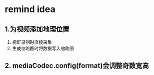 # remind idea

## 1.为视频添加地理位置

1. 视屏录制时直接采集
2. 生成缩略图时将数据写入缩略图



## 2. mediaCodec.config(format)会调整奇数宽高 